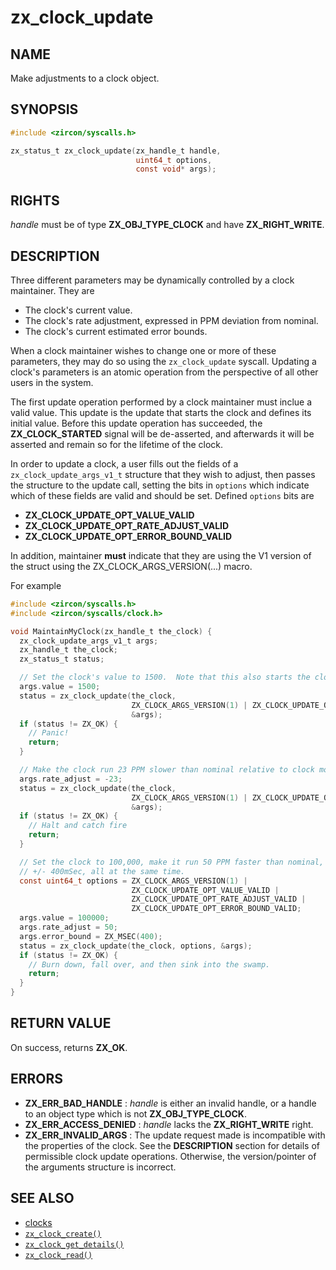 # zx_clock_update

## NAME

<!-- Updated by update-docs-from-abigen, do not edit. -->

Make adjustments to a clock object.

## SYNOPSIS

<!-- Updated by update-docs-from-abigen, do not edit. -->

```c
#include <zircon/syscalls.h>

zx_status_t zx_clock_update(zx_handle_t handle,
                            uint64_t options,
                            const void* args);
```

## RIGHTS

<!-- Updated by update-docs-from-abigen, do not edit. -->

*handle* must be of type **ZX_OBJ_TYPE_CLOCK** and have **ZX_RIGHT_WRITE**.

## DESCRIPTION

Three different parameters may be dynamically controlled by a clock maintainer.
They are

+ The clock's current value.
+ The clock's rate adjustment, expressed in PPM deviation from nominal.
+ The clock's current estimated error bounds.

When a clock maintainer wishes to change one or more of these parameters, they
may do so using the `zx_clock_update` syscall.  Updating a clock's parameters is
an atomic operation from the perspective of all other users in the system.

The first update operation performed by a clock maintainer must inclue a valid
value.  This update is the update that starts the clock and defines its initial
value.  Before this update operation has succeeded, the **ZX_CLOCK_STARTED**
signal will be de-asserted, and afterwards it will be asserted and remain so for
the lifetime of the clock.

In order to update a clock, a user fills out the fields of a
`zx_clock_update_args_v1_t` structure that they wish to adjust, then passes the
structure to the update call, setting the bits in `options` which indicate which
of these fields are valid and should be set.  Defined `options` bits are

+ **ZX_CLOCK_UPDATE_OPT_VALUE_VALID**
+ **ZX_CLOCK_UPDATE_OPT_RATE_ADJUST_VALID**
+ **ZX_CLOCK_UPDATE_OPT_ERROR_BOUND_VALID**

In addition, maintainer **must** indicate that they are using the V1 version of
the struct using the ZX_CLOCK_ARGS_VERSION(...) macro.

For example

```c
#include <zircon/syscalls.h>
#include <zircon/syscalls/clock.h>

void MaintainMyClock(zx_handle_t the_clock) {
  zx_clock_update_args_v1_t args;
  zx_handle_t the_clock;
  zx_status_t status;

  // Set the clock's value to 1500.  Note that this also starts the clock.
  args.value = 1500;
  status = zx_clock_update(the_clock,
                           ZX_CLOCK_ARGS_VERSION(1) | ZX_CLOCK_UPDATE_OPT_VALUE_VALID,
                           &args);
  if (status != ZX_OK) {
    // Panic!
    return;
  }

  // Make the clock run 23 PPM slower than nominal relative to clock monotonic.
  args.rate_adjust = -23;
  status = zx_clock_update(the_clock,
                           ZX_CLOCK_ARGS_VERSION(1) | ZX_CLOCK_UPDATE_OPT_RATE_ADJUST_VALID,
                           &args);
  if (status != ZX_OK) {
    // Halt and catch fire
    return;
  }

  // Set the clock to 100,000, make it run 50 PPM faster than nominal, and specify an error bound of
  // +/- 400mSec, all at the same time.
  const uint64_t options = ZX_CLOCK_ARGS_VERSION(1) |
                           ZX_CLOCK_UPDATE_OPT_VALUE_VALID |
                           ZX_CLOCK_UPDATE_OPT_RATE_ADJUST_VALID |
                           ZX_CLOCK_UPDATE_OPT_ERROR_BOUND_VALID;
  args.value = 100000;
  args.rate_adjust = 50;
  args.error_bound = ZX_MSEC(400);
  status = zx_clock_update(the_clock, options, &args);
  if (status != ZX_OK) {
    // Burn down, fall over, and then sink into the swamp.
    return;
  }
}
```

## RETURN VALUE

On success, returns **ZX_OK**.

## ERRORS

 - **ZX_ERR_BAD_HANDLE** : *handle* is either an invalid handle, or a handle to
   an object type which is not **ZX_OBJ_TYPE_CLOCK**.
 - **ZX_ERR_ACCESS_DENIED** : *handle* lacks the **ZX_RIGHT_WRITE** right.
 - **ZX_ERR_INVALID_ARGS** : The update request made is incompatible with the
   properties of the clock.  See the **DESCRIPTION** section for details of
   permissible clock update operations.  Otherwise, the version/pointer of
   the arguments structure is incorrect.

## SEE ALSO

 - [clocks](/docs/concepts/objects/clock.md)
 - [`zx_clock_create()`]
 - [`zx_clock_get_details()`]
 - [`zx_clock_read()`]

<!-- References updated by update-docs-from-abigen, do not edit. -->

[`zx_clock_create()`]: clock_create.md
[`zx_clock_get_details()`]: clock_get_details.md
[`zx_clock_read()`]: clock_read.md
